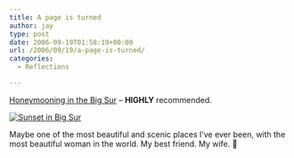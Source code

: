 ```yaml
---
title: A page is turned
author: jay
type: post
date: 2006-09-19T01:58:19+00:00
url: /2006/09/19/a-page-is-turned/
categories:
  - Reflections

---
```

[Honeymooning in the Big Sur][1] – **HIGHLY** recommended.

[![Sunset in Big Sur][2]][3]

Maybe one of the most beautiful and scenic places I’ve ever been, with the most beautiful woman in the world. My best friend. My wife. 🙂

 [1]: http://www.flickr.com/photos/rambleon/sets/72157594290303490/
 [2]: http://static.flickr.com/87/246990057_adea91334c.jpg
 [3]: http://www.flickr.com/photos/rambleon/246990057/ (Big Sur)